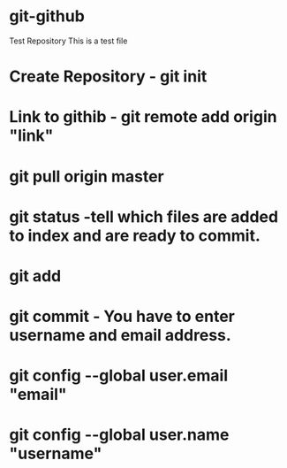 # git-github
Test Repository
This is a test file

# Create Repository - git init
# Link to githib - git remote add origin "link"
# git pull origin master
# git status -tell which files are added to index and are ready to commit.
# git add
# git commit  - You have to enter username and email address. 
# git config --global user.email "email"
# git config --global user.name "username"
